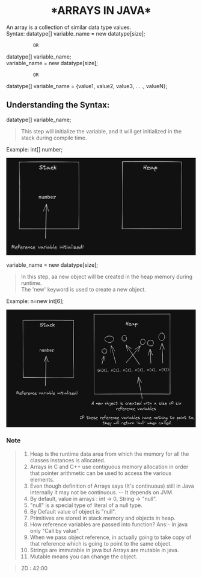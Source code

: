 <h1 align="center"> *ARRAYS IN JAVA* </h1>


An array is a collection of similar data type values. <br/>
Syntax: datatype[] variable_name = new datatype[size]; <br/>

              OR

datatype[] variable_name;<br/>
variable_name = new datatype[size];<br/>

              OR

datatype[] variable_name = {value1, value2, value3, . . ., valueN};<br/>


## Understanding the Syntax:

datatype[] variable_name;<br/>

>This step will initialize the variable, and it will get initialized in the stack during compile time.<br/>

Example: int[] number;<br/>

![plot](img1.jpg)

variable_name = new datatype[size];

>In this step, aa new object will be created in the heap memory during runtime.<br/>
The 'new' keyword is used to create a new object.

Example: n=new int[6];

![plot](img2.jpg)

### Note

>1. Heap is the runtime data area from which the memory for all the classes instances is allocated.<br/>
>2. Arrays in C and C++ use contiguous memory allocation in order that pointer arithmetic can be used to access the various elements.<br/>
>3. Even though definition of Arrays says (It's continuous) still in Java internally it may not be continuous. -- It depends on JVM.<br/>
>4. By default, value in arrays : int -> 0, String -> "null".<br/>
>5. "null" is a special type of literal of a null type.<br/>
>6. By Default value of object is "null".<br/>
>7. Primitives are stored in stack memory and objects in heap.<br/>
>8. How reference variables are passed into function? Ans:- In java only "Call by value".<br/>
>9. When we pass object reference, in actually going to take copy of that reference which is going to point to the same object.<br/>
>10. Strings are immutable in java but Arrays are mutable in java.<br/>
>11. Mutable means you can change the object.<br/>

> 
> 2D : 42:00


  